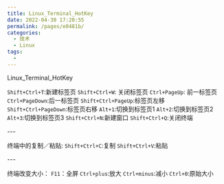 ```yaml
---
title: Linux_Terminal_HotKey
date: 2022-04-30 17:20:55
permalink: /pages/e0481b/
categories:
  - 技术
  - Linux
tags:
  - 
---
```

Linux_Terminal_HotKey


`Shift+Ctrl+T`:新建标签页
`Shift+Ctrl+W`: 关闭标签页
`Ctrl+PageUp`: 前一标签页
`Ctrl+PageDown`:后一标签页
`Shift+Ctrl+PageUp`:标签页左移
`Shift+Ctrl+PageDown`:标签页右移
`Alt+1`:切换到标签页1
`Alt+2`:切换到标签页2
`Alt+3`:切换到标签页3
`Shift+Ctrl+N`:新建窗口
`Shift+Ctrl+Q`:关闭终端

\-\-\-

终端中的复制／粘贴:
`Shift+Ctrl+C`:复制
`Shift+Ctrl+V`:粘贴

\-\-\-

终端改变大小：
`F11`：全屏
`Ctrl+plus`:放大
`Ctrl+minus`:减小
`Ctrl+0`:原始大小